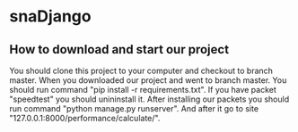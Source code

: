 # snaDjango

## How to download and start our project
You should clone this project to your computer and checkout to branch master. When you downloaded our project and went to branch master. You should run command "pip install -r requirements.txt". If you have packet "speedtest" you should unininstall it. 
After installing our packets you should run command "python manage.py runserver". And after it go to site "127.0.0.1:8000/performance/calculate/".
